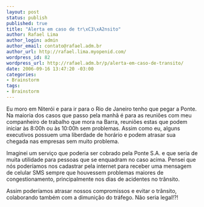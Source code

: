 ```yaml
--- 
layout: post
status: publish
published: true
title: "Alerta em caso de tr\xC3\xA2nsito"
author: Rafael Lima
author_login: admin
author_email: contato@rafael.adm.br
author_url: http://rafael.lima.myopenid.com/
wordpress_id: 82
wordpress_url: http://rafael.adm.br/p/alerta-em-caso-de-transito/
date: 2006-09-16 13:47:20 -03:00
categories: 
- Brainstorm
tags: 
- Brainstorm
---
```

Eu moro em Niterói e para ir para o Rio de Janeiro tenho que pegar a Ponte. Na maioria dos casos que passo pela manhã é para as reuniões com meu companheiro de trabalho que mora na Barra, reuniões estas que podem iniciar às 8:00h ou às 10:00h sem problemas. Assim como eu, alguns executivos possuem uma liberdade de horário e podem atrasar sua chegada nas empresas sem muito problema.

Imaginei um serviço que poderia ser cobrado pela Ponte S.A. e que seria de muita utilidade para pessoas que se enquadram no caso acima. Pensei que nós poderíamos nos cadastrar pela internet para receber uma mensagem de celular SMS sempre que houvessem problemas maiores de congestionamento, principalmente nos dias de acidentes no trânsito.

Assim poderíamos atrasar nossos compromissos e evitar o trânsito, colaborando também com a dimunição do tráfego. Não seria legal!?!
